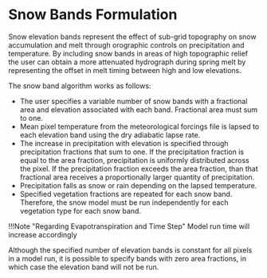 # Snow Bands Formulation

Snow elevation bands represent the effect of sub-grid topography on snow accumulation and melt through orographic controls on precipitation and temperature. By including snow bands in areas of high topographic relief the user can obtain a more attenuated hydrograph during spring melt by representing the offset in melt timing between high and low elevations.

The snow band algorithm works as follows:

*   The user specifies a variable number of snow bands with a fractional area and elevation associated with each band. Fractional area must sum to one.
*   Mean pixel temperature from the meteorological forcings file is lapsed to each elevation band using the dry adiabatic lapse rate.
*   The increase in precipitation with elevation is specified through precipitation fractions that sum to one. If the precipitation fraction is equal to the area fraction, precipitation is uniformly distributed across the pixel. If the precipitation fraction exceeds the area fraction, than that fractional area receives a proportionally larger quantity of precipitation.
*   Precipitation falls as snow or rain depending on the lapsed temperature.
*   Specified vegetation fractions are repeated for each snow band. Therefore, the snow model must be run independently for each vegetation type for each snow band.

!!!Note "Regarding Evapotranspiration and Time Step"
    Model run time will increase accordingly

Although the specified number of elevation bands is constant for all pixels in a model run, it is possible to specify bands with zero area fractions, in which case the elevation band will not be run.
